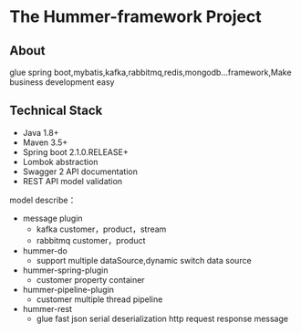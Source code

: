 # The Hummer-framework Project

## About

glue spring boot,mybatis,kafka,rabbitmq,redis,mongodb...framework,Make business development easy

## Technical Stack

- Java 1.8+
- Maven 3.5+
- Spring boot 2.1.0.RELEASE+
- Lombok abstraction
- Swagger 2 API documentation
- REST API model validation 

model describe：

- message plugin  
    - kafka customer，product，stream 
    - rabbitmq customer，product
- hummer-do
    - support multiple dataSource,dynamic switch data source
- hummer-spring-plugin
    - customer property container
- hummer-pipeline-plugin
    - customer multiple thread pipeline
- hummer-rest
    - glue fast json serial deserialization http request response message    
